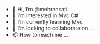 - 👋 Hi, I’m @mehransati
- 👀 I’m interested in Mvc C#
- 🌱 I’m currently learning Mvc
- 💞️ I’m looking to collaborate on ...
- 📫 How to reach me ...

<!---
mehransati/mehransati is a ✨ special ✨ repository because its `README.md` (this file) appears on your GitHub profile.
You can click the Preview link to take a look at your changes.
--->
